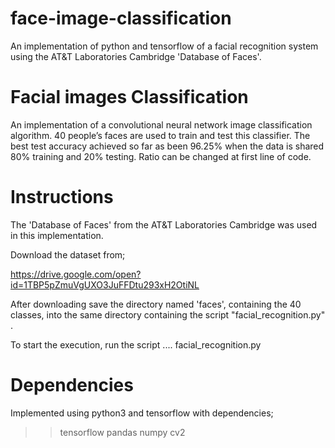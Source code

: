 # face-image-classification
An implementation of python and tensorflow of a facial recognition system using the AT&T Laboratories Cambridge 'Database of Faces'.

Facial images Classification
============================

An implementation of a convolutional neural network image classification 
algorithm. 40 people’s faces are used to train and test this classifier. 
The best test accuracy achieved so far as been 96.25% when the data is shared 
80% training and 20% testing. Ratio can be changed at first line of code.


Instructions
============
The 'Database of Faces' from the AT&T Laboratories Cambridge was
used in this implementation.

Download the dataset from; 

https://drive.google.com/open?id=1TBP5pZmuVgUXO3JuFFDtu293xH2OtiNL

After downloading save the directory named 'faces', containing the 40 classes, 
into the same directory containing the script "facial_recognition.py" .

To start the execution, run the script .... facial_recognition.py


Dependencies
============

Implemented using python3 and tensorflow with dependencies;

>> tensorflow
>> pandas
>> numpy
>> cv2
